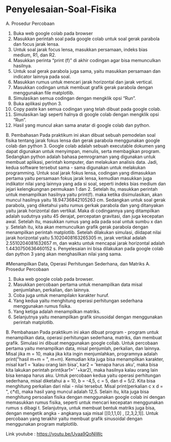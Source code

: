 # Penyelesaian-Soal-Fisika
A. Prosedur Percobaan
1.  Buka web google colab pada browser
2.  Masukkan perintah soal pada google colab untuk soal gerak parabola dan focus jarak lensa.    
3.  Untuk soal jarak focus lensa, masukkan persamaan, indeks bias medium, R1, dan R2.
4.  Masukkan perinta “print (f)”  di akhir codingan agar bisa memunculkan hasilnya.
5.  Untuk soal gerak parabola juga sama, yaitu masukkan persamaan dan indicator lainnya pada soal.
6.  Masukkan rumus untuk mencari jarak horizontal dan jarak vertical.
7.  Masukkan codingan untuk membuat grafik gerak parabola dengan menggunakan file matplotlib.
8.  Simulasikan semua codingan dengan mengklik opsi “Run”.
9.  Buka aplikasi python 3.
10. Copy paste kan semua codingan yang telah dibuat pada google colab.
11. Simulasikan lagi seperti halnya di google colab dengan mengklik opsi “Run”. 
12. Hasil yang muncul akan sama anatar di google colab dan python. 

B. Pembahasan
      Pada praktikum ini akan dibuat sebuah pemodelan soal fisika tentang jarak fokus lensa dan gerak parabola menggunakan google colab dan python 3. Google colab adalah sebuah executable dokumen yang dapat digunakan untuk menyimpan, menulis, serta membagikan program. Sedangkan python adalah bahasa pemrograman yang digunakan untuk membuat aplikasi, perintah komputer, dan melakukan analisis data. Jadi, kedua software tersebut sama - sama digunakan untuk melakukan programming.
       Untuk soal jarak fokus lensa, codingan yang dimasukkan pertama yaitu persamaan fokus jarak lensa, kemudian masukkan juga indikator nilai yang lainnya yang ada si soal, seperti indeks bias medium dan jejari kelengkungnan permukaan 1 dan 2. Setelah itu, masukkan perintah untuk menampilkan hasilnya yaitu print(f). maka ketika disimulasikan, akan muncul hasilnya yaitu 18.94736842105263 cm. Sedangkan untuk soal gerak parabola, yang diketahui yaitu rumus gerkak parabola dan yang ditanyakan yaitu jarak horizontal dan vertikal. Maka di codingannya yang ditampilkan adalah sudutnya yaitu 45 derajat, percepatan gravitasi, dan juga kecepatan awal. Setelah itu, masukkan rumus yang ada pada soal untuk sumbu x dan y. Setelah itu, kita akan memunculkan grafik gerak parabola dengan menampilkan perintah matplotlib. Setelah dilakukan simulasi, diidapat nilai jarak horizontal yaitu 5.1020408163265305 m, jarak vertikal adalah 2.5510204081632657 m, dan waktu untuk mencapai jarak horizontal adalah 1.4430750636460152 s. Penyelesaian ini bisa dilakukan pada google colab dan python 3 yang akan menghasilkan nilai yang sama.
       

#Menampilkan Data, Operasi Perhitungan Sederhana, dan Matriks
A. Prosedur Percobaan
1. Buka web google colab pada browser.
2. Masukkan percobaan pertama untuk menampilkan data misal penjumlahan, perkalian, dan lainnya.     
3. Coba juga untuk menampilakn karakter huruf.
4. Yang kedua yaitu menghitung eperasi perhitungan sederhana menggunakan rumus fisika.
5. Yang ketiga adalah menampilkan matriks.
6. Selanjutnya yaitu menampilkan grafik sinusoidal dengan menggunakan perintah matplotlib.

B. Pembahasan
      Pada praktikum ini akan dibuat program - program untuk menampilkan data, operasi perhitungan sederhana, matriks, dan membuat grafik. Simulasi ini dibuat menggunakan google collab. Untuk percobaan pertama yaitu menampilkan data, misal penjumlah, perkalian, dan lainnya. Misal jika m = 10, maka jika kita ingin menjumlahkan, programnya adalah print("hasil m+m = ", m+m). Kemudian kita juga bisa menampilkan karakter, misal kar1 = 'kalau orang lain bisa', kar2 = 'kenapa harus aku', maka bisa kita lakukan perintah print(kar1+' '+kar2), maka hasilnya kalau orang lain bisa kenapa harus aku.
      Untuk percobaan kedua yaitu operasi perhitungan sederhana, misal diketahui a = 10, b = -4,5, c = 5, dan d = 5/2. Kita bisa menghitung perkalian dari nilai - nilai tersebut. Misal print(perkalian c x d = ", c*d), maka hasil yang muncul adalah 12,5. Selain itu, kita juga bisa menghitung persoalan fisika dengan menggunakan google colab ini dengan memasukkan rumus fisika, seperti untuk mencari kecepatan menggunakan rumus s dibagi t. Selanjutnya, untuk membuat bentuk matriks juga bisa, dengan mengetik angka - angkanya saja misal [[0,1,1,0] , [2,3,2,1]]. Untuk percobaan yang terakhir yaitu membuat grafik sinusoidal dengan menggunakan program matplotlib.

Link youtube : https://youtu.be/Uyaa9QoNiWc
